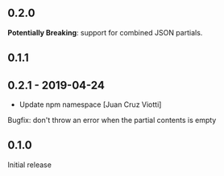 ## 0.2.0

**Potentially Breaking**: support for combined JSON partials.

## 0.1.1

## 0.2.1 - 2019-04-24

* Update npm namespace [Juan Cruz Viotti]

Bugfix: don't throw an error when the partial contents is empty

## 0.1.0

Initial release
